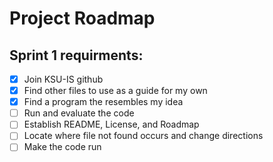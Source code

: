 # Project Roadmap

## Sprint 1 requirments:

- [x] Join KSU-IS github 
- [x] Find other files to use as a guide for my own
- [x] Find a program the resembles my idea
- [ ] Run and evaluate the code
- [ ] Establish README, License, and Roadmap
- [ ] Locate where file not found occurs and change directions
- [ ] Make the code run
